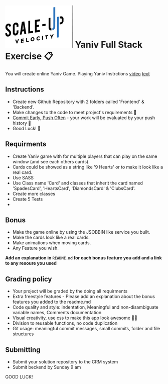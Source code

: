 
# ![Scale-Up Velocity](./readme-files/logo-main.png) Yaniv Full Stack Exercise 📋

You will create online Yaniv Game. Playing Yaniv Instrctions [video](https://www.youtube.com/watch?v=8kaDw6lIwek&ab_channel=%D7%9B%D7%90%D7%9F) [text](https://www.bekaloot.co.il/%D7%9E%D7%93%D7%A8%D7%99%D7%9A-1274-%D7%90%D7%99%D7%9A%20%D7%9E%D7%A9%D7%97%D7%A7%D7%99%D7%9D%20%D7%99%D7%A0%D7%99%D7%91%20(%D7%9E%D7%A9%D7%97%D7%A7%20%D7%A7%D7%9C%D7%A4%D7%99%D7%9D).aspx)
## Instructions

- Create new Github Repository with 2 folders called 'Frontend' & 'Backend'.
- Make changes to the code to meet project's requirements 📝
- [Commit Early, Push Often](https://www.worklytics.co/commit-early-push-often/) - your work will be evaluated by your push history 📖
- Good Luck! 🤘

## Requirments
 - Create Yaniv game with for multiple players that can play on the same window (and see each others cards).
 - Cards could be showed as a string like '9 Hearts' or to make it look like a real card.
 - Use SASS
 - Use Class name 'Card' and classes that inherit the card named 'SpadesCard', 'HeartsCard',  'DiamondsCard' & 'ClubsCard'.
 - Create more classes
 - Create 5 Tests
 - 
## Bonus

- Make the game online by using the JSOBBIN like service you built.
- Make the cards look like a real cards.
- Make animations when moving cards.
- Any Feature you wish.


**Add an explanation in `README.md` for each bonus feature you add and a link to any resoure you used**

## Grading policy

- Your project will be graded by the doing all requirments
- Extra freestyle features - Please add an explanation about the bonus features you added to the readme.md
- Code quality and style: indentation, Meaningful and non-disambiguate variable names, Comments documentation
- Visual creativity, use css to make this app look awesome 💅🏿
- Division to reusable functions, no code duplication
- Git usage: meaningful commit messages, small commits, folder and file structures

## Submitting

- Submit your solution repository to the CRM system
- Submit beckend by Sunday 9 am


GOOD LUCK!
